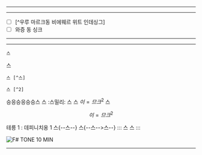 
---
---

- [ ] [^우루 마르크동 비에웨르 위트 인데싱그]
- [ ] 와증 동 싱크

---
---

```트스트
스
```

스

```므드
스 [^스]

스 [^2]
```

승응승응승승스
스 :스밀리: 스
스 $이=므크^2$ 스

$$
이=므크^2
$$

테릉 1
: 데피니치옹 1
스{--스--}
스{--스-->스--}
::: 스
스
:::

![F# TONE 10 MIN](https://www.youtube.com/watch?v=9YwRo4UEpOo)

---

[^url markdown viewer with indexing]: <https://markdown-url-viewer.s3.eu-west-3.amazonaws.com/index.html?url=https://vault.on.fleek.co/3_resources/hip-hop/hip-hop.md>
